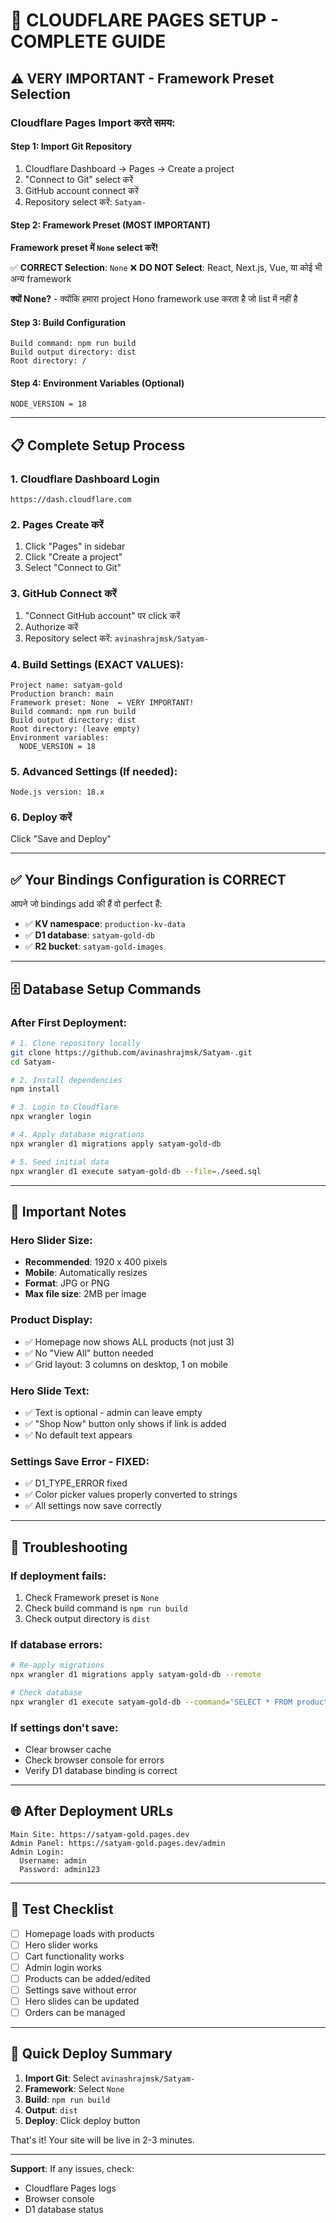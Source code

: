# 🚀 CLOUDFLARE PAGES SETUP - COMPLETE GUIDE

## ⚠️ VERY IMPORTANT - Framework Preset Selection

### **Cloudflare Pages Import करते समय:**

#### **Step 1: Import Git Repository**
1. Cloudflare Dashboard → Pages → Create a project
2. "Connect to Git" select करें
3. GitHub account connect करें
4. Repository select करें: `Satyam-`

#### **Step 2: Framework Preset (MOST IMPORTANT)**
**Framework preset में `None` select करें!**

✅ **CORRECT Selection**: `None`
❌ **DO NOT Select**: React, Next.js, Vue, या कोई भी अन्य framework

**क्यों None?** - क्योंकि हमारा project Hono framework use करता है जो list में नहीं है

#### **Step 3: Build Configuration**
```
Build command: npm run build
Build output directory: dist
Root directory: /
```

#### **Step 4: Environment Variables (Optional)**
```
NODE_VERSION = 18
```

---

## 📋 **Complete Setup Process**

### **1. Cloudflare Dashboard Login**
```
https://dash.cloudflare.com
```

### **2. Pages Create करें**
1. Click "Pages" in sidebar
2. Click "Create a project"
3. Select "Connect to Git"

### **3. GitHub Connect करें**
1. "Connect GitHub account" पर click करें
2. Authorize करें
3. Repository select करें: `avinashrajmsk/Satyam-`

### **4. Build Settings (EXACT VALUES):**
```
Project name: satyam-gold
Production branch: main
Framework preset: None  ← VERY IMPORTANT!
Build command: npm run build
Build output directory: dist
Root directory: (leave empty)
Environment variables:
  NODE_VERSION = 18
```

### **5. Advanced Settings (If needed):**
```
Node.js version: 18.x
```

### **6. Deploy करें**
Click "Save and Deploy"

---

## ✅ **Your Bindings Configuration is CORRECT**

आपने जो bindings add की हैं वो perfect हैं:
- ✅ **KV namespace**: `production-kv-data`
- ✅ **D1 database**: `satyam-gold-db`
- ✅ **R2 bucket**: `satyam-gold-images`

---

## 🗄️ **Database Setup Commands**

### **After First Deployment:**
```bash
# 1. Clone repository locally
git clone https://github.com/avinashrajmsk/Satyam-.git
cd Satyam-

# 2. Install dependencies
npm install

# 3. Login to Cloudflare
npx wrangler login

# 4. Apply database migrations
npx wrangler d1 migrations apply satyam-gold-db

# 5. Seed initial data
npx wrangler d1 execute satyam-gold-db --file=./seed.sql
```

---

## 📝 **Important Notes**

### **Hero Slider Size:**
- **Recommended**: 1920 x 400 pixels
- **Mobile**: Automatically resizes
- **Format**: JPG or PNG
- **Max file size**: 2MB per image

### **Product Display:**
- ✅ Homepage now shows ALL products (not just 3)
- ✅ No "View All" button needed
- ✅ Grid layout: 3 columns on desktop, 1 on mobile

### **Hero Slide Text:**
- ✅ Text is optional - admin can leave empty
- ✅ "Shop Now" button only shows if link is added
- ✅ No default text appears

### **Settings Save Error - FIXED:**
- ✅ D1_TYPE_ERROR fixed
- ✅ Color picker values properly converted to strings
- ✅ All settings now save correctly

---

## 🔧 **Troubleshooting**

### **If deployment fails:**
1. Check Framework preset is `None`
2. Check build command is `npm run build`
3. Check output directory is `dist`

### **If database errors:**
```bash
# Re-apply migrations
npx wrangler d1 migrations apply satyam-gold-db --remote

# Check database
npx wrangler d1 execute satyam-gold-db --command="SELECT * FROM products" --remote
```

### **If settings don't save:**
- Clear browser cache
- Check browser console for errors
- Verify D1 database binding is correct

---

## 🌐 **After Deployment URLs**

```
Main Site: https://satyam-gold.pages.dev
Admin Panel: https://satyam-gold.pages.dev/admin
Admin Login:
  Username: admin
  Password: admin123
```

---

## 📱 **Test Checklist**

- [ ] Homepage loads with products
- [ ] Hero slider works
- [ ] Cart functionality works
- [ ] Admin login works
- [ ] Products can be added/edited
- [ ] Settings save without error
- [ ] Hero slides can be updated
- [ ] Orders can be managed

---

## 🎯 **Quick Deploy Summary**

1. **Import Git**: Select `avinashrajmsk/Satyam-`
2. **Framework**: Select `None`
3. **Build**: `npm run build`
4. **Output**: `dist`
5. **Deploy**: Click deploy button

That's it! Your site will be live in 2-3 minutes.

---

**Support**: If any issues, check:
- Cloudflare Pages logs
- Browser console
- D1 database status